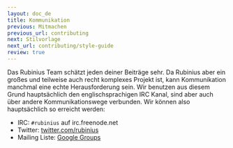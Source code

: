 ```yaml
---
layout: doc_de
title: Kommunikation
previous: Mitmachen
previous_url: contributing
next: Stilvorlage
next_url: contributing/style-guide
review: true
---
```

Das Rubinius Team schätzt jeden deiner Beiträge sehr. Da Rubinius aber ein 
großes und teilweise auch recht komplexes Projekt ist, kann Kommunikation 
manchmal eine echte Herausforderung sein. Wir benutzen aus diesem Grund 
hauptsächlich den englischsprachigen IRC Kanal, sind aber auch über andere
Kommunikationswege verbunden. Wir können also hauptsächlich so erreicht werden:

* IRC: `#rubinius` auf irc.freenode.net
* Twitter: [twitter.com/rubinius](https://twitter.com/rubinius)
* Mailing Liste: [Google Groups](https://groups.google.com/group/rubinius-dev)
